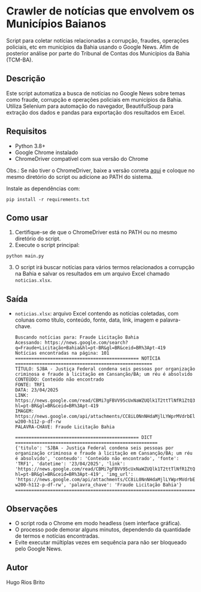 
# Crawler de notícias que envolvem os Municípios Baianos

Script para coletar notícias relacionadas a corrupção, fraudes, operações policiais, etc em municípios da Bahia usando o Google News. Afim de posterior análise por parte do Tribunal de Contas dos Municípios da Bahia (TCM-BA).

## Descrição

Este script automatiza a busca de notícias no Google News sobre temas como fraude, corrupção e operações policiais em municípios da Bahia. Utiliza Selenium para automação do navegador, BeautifulSoup para extração dos dados e pandas para exportação dos resultados em Excel.

## Requisitos

- Python 3.8+
- Google Chrome instalado
- ChromeDriver compatível com sua versão do Chrome

Obs.: Se não tiver o ChromeDriver, baixe a versão correta [aqui](https://developer.chrome.com/docs/chromedriver/get-started?hl=pt-br#setup) e coloque no mesmo diretório do script ou adicione ao PATH do sistema.

Instale as dependências com:

```
pip install -r requirements.txt
```

## Como usar

1. Certifique-se de que o ChromeDriver está no PATH ou no mesmo diretório do script.
2. Execute o script principal:

```
python main.py
```

3. O script irá buscar notícias para vários termos relacionados a corrupção na Bahia e salvar os resultados em um arquivo Excel chamado `noticias.xlsx`.

## Saída

- `noticias.xlsx`: arquivo Excel contendo as notícias coletadas, com colunas como título, conteúdo, fonte, data, link, imagem e palavra-chave.


    
    ```
    Buscando notícias para: Fraude Licitação Bahia
    Acessando: https://news.google.com/search?q=Fraude+Licitação+Bahia&hl=pt-BR&gl=BR&ceid=BR%3Apt-419
    Notícias encontradas na página: 101
    ============================================== NOTÍCIA ===================================================
    TÍTULO: SJBA - Justiça Federal condena seis pessoas por organização criminosa e fraude à licitação em Cansanção/BA; um réu é absolvido
    CONTEÚDO: Conteúdo não encontrado
    FONTE: TRF1
    DATA: 23/04/2025
    LINK:         
    https://news.google.com/read/CBMi7gFBVV95cUxNaWZUQlk1T2ttTlNfR1ZtQ3BIb1phdEFNLXVtM3haUzkwSkZJbkctWE00UUtZbVlQT2ZTOVhpb3RvcHJSYWhKWnRDN2MtR296RDdTOWZkMS0yU3Y3UUlGTzhwRkNINnc0QWNzOHNFNW80NEhqWHU2U29sM0cwd3lHZ1ZPZ1RxYTlmTExISkdiWFlpcVh4aFQ5Z3VEcWNuZUdEQVpGdE5wZk9NdjhDclN1a2I2X3hJQnUxSk1xUUNvb2tBZzJmQk56Y3dIOTlHSC1sajd2eHhlQ2VRVDhPM3Q4Z1VDWU50S1BncmFHdmRR?hl=pt-BR&gl=BR&ceid=BR%3Apt-419
    IMAGEM: https://news.google.com/api/attachments/CC8iL0NnNHdaMjlLYWprMVdrbElRV3R5VFJEQ0FSaUVBaWdCTWdrRlFJaW5KYWFoNkFJ=-w200-h112-p-df-rw
    PALAVRA-CHAVE: Fraude Licitação Bahia
    
    ============================================== DICT =====================================================
    {'titulo': 'SJBA - Justiça Federal condena seis pessoas por organização criminosa e fraude à licitação em Cansanção/BA; um réu é absolvido', 'conteudo': 'Conteúdo não encontrado', 'fonte': 'TRF1', 'datetime': '23/04/2025', 'link': 'https://news.google.com/read/CBMi7gFBVV95cUxNaWZUQlk1T2ttTlNfR1ZtQ3BIb1phdEFNLXVtM3haUzkwSkZJbkctWE00UUtZbVlQT2ZTOVhpb3RvcHJSYWhKWnRDN2MtR296RDdTOWZkMS0yU3Y3UUlGTzhwRkNINnc0QWNzOHNFNW80NEhqWHU2U29sM0cwd3lHZ1ZPZ1RxYTlmTExISkdiWFlpcVh4aFQ5Z3VEcWNuZUdEQVpGdE5wZk9NdjhDclN1a2I2X3hJQnUxSk1xUUNvb2tBZzJmQk56Y3dIOTlHSC1sajd2eHhlQ2VRVDhPM3Q4Z1VDWU50S1BncmFHdmRR?hl=pt-BR&gl=BR&ceid=BR%3Apt-419', 'img_url': 'https://news.google.com/api/attachments/CC8iL0NnNHdaMjlLYWprMVdrbElRV3R5VFJEQ0FSaUVBaWdCTWdrRlFJaW5KYWFoNkFJ=-w200-h112-p-df-rw', 'palavra_chave': 'Fraude Licitação Bahia'}
    =======================================================================================================
    ```

## Observações

- O script roda o Chrome em modo headless (sem interface gráfica).
- O processo pode demorar alguns minutos, dependendo da quantidade de termos e notícias encontradas.
- Evite executar múltiplas vezes em sequência para não ser bloqueado pelo Google News.

## Autor

Hugo Rios Brito

